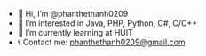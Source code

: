 - 👋 Hi, I’m @phanthethanh0209
- 👀 I’m interested in Java, PHP, Python, C#, C/C++
- 🌱 I’m currently learning at HUIT
- 📞 Contact me: phanthethanh0209@gmail.com
<!---
phanthethanh0209/phanthethanh0209 is a ✨ special ✨ repository because its `README.md` (this file) appears on your GitHub profile.
You can click the Preview link to take a look at your changes.
--->
